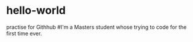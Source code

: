 # hello-world
practise for Githhub
#I'm a Masters student whose trying to code for the first time ever. 
